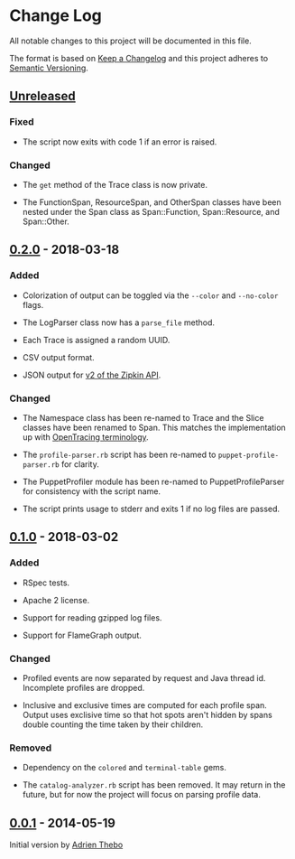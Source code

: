 # Change Log

All notable changes to this project will be documented in this file.

The format is based on [Keep a Changelog](http://keepachangelog.com/)
and this project adheres to [Semantic Versioning](http://semver.org/).

## [Unreleased]

### Fixed

  - The script now exits with code 1 if an error is raised.

### Changed

  - The `get` method of the Trace class is now private.

  - The FunctionSpan, ResourceSpan, and OtherSpan classes have been nested
    under the Span class as Span::Function, Span::Resource, and Span::Other.


## [0.2.0] - 2018-03-18

### Added

  - Colorization of output can be toggled via the `--color` and `--no-color`
    flags.

  - The LogParser class now has a `parse_file` method.

  - Each Trace is assigned a random UUID.

  - CSV output format.

  - JSON output for [v2 of the Zipkin API][zipkin-v2].

  [zipkin-v2]: https://github.com/openzipkin/zipkin-api

### Changed

  - The Namespace class has been re-named to Trace and the Slice classes
    have been renamed to Span. This matches the implementation up with
    [OpenTracing terminology][opentracing-spec].

  - The `profile-parser.rb` script has been re-named to `puppet-profile-parser.rb`
    for clarity.

  - The PuppetProfiler module has been re-named to PuppetProfileParser for
    consistency with the script name.

  - The script prints usage to stderr and exits 1 if no log files are passed.

  [opentracing-spec]: https://github.com/opentracing/specification/blob/master/specification.md


## [0.1.0] - 2018-03-02

### Added

  - RSpec tests.

  - Apache 2 license.

  - Support for reading gzipped log files.

  - Support for FlameGraph output.

### Changed

  - Profiled events are now separated by request and Java thread id. Incomplete
    profiles are dropped.

  - Inclusive and exclusive times are computed for each profile span. Output
    uses exclisive time so that hot spots aren't hidden by spans double
    counting the time taken by their children.

### Removed

  - Dependency on the `colored` and `terminal-table` gems.

  - The `catalog-analyzer.rb` script has been removed. It may return in the
    future, but for now the project will focus on parsing profile data.


## [0.0.1] - 2014-05-19

Initial version by [Adrien Thebo](https://github.com/adrienthebo)


[Unreleased]: https://github.com/Sharpie/puppet-profile-parser/compare/0.2.0...HEAD
[0.2.0]: https://github.com/Sharpie/puppet-profile-parser/compare/0.1.0...0.2.0
[0.1.0]: https://github.com/Sharpie/puppet-profile-parser/compare/0.0.1...0.1.0
[0.0.1]: https://github.com/Sharpie/puppet-profile-parser/compare/53a9d9f...0.0.1
